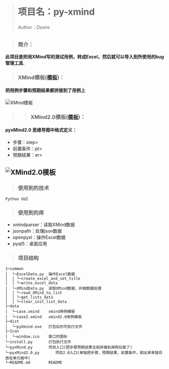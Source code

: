  
 > # 项目名：py-xmind
> ###### *Author：Desire*
 
> ### 简介：
 **此项目是把用XMind写的测试用例，转成Excel，然后就可以导入到所使用的bug管理工具.**
 
 > ### XMind模板([模板](./data/case.xmind))：
 #### 把用例步骤和预期结果都拼接到了用例上
 ![XMind模板](http://desireyang.gitee.io/publicimg/Snipaste_2020-11-15_15-26-37.png)
 > > ### XMind2.0模板([模板](./data/case2.xmind))：
 #### pyxMind2.0 思维导图中格式定义：
- 步骤：step>
- 前置条件：pt>    
- 预期结果：er>

 ![XMind2.0模板](http://desireyang.gitee.io/publicimg/Snipaste_2020-11-23_13-56-00.png)
 ---
 > ### 使用到的技术
```
Python GUI
```

 > ### 使用到的库
 - xmindparser：读取XMind数据
 - jsonpath：处理json数据
 - openpyxl：操作Excel数据
 - pyqt5：桌面应用

 
> ### 项目结构
```text
├─common
│  └─ExcelData.py  操作Excel数据
│  │ └─create_excel_and_set_title
│  │ └─write_excel_data
│  └─XMindData.py  读取XMind数据，并做数据处理
│  │ └─read_XMind_to_list
│  │ └─get_lists_data
│  │ └─clear_init_list_data
├─data
│  └─case.xmind    xmind用例模板
│  └─case2.xmind   xmind2.0用例模板
├─dist
│  └─pyXmind.exe   打包后的可执行文件
├─Icon
│  └─window.ico    窗口的图标
└─install.py       打包执行文件
└─pyxMind.py       项目入口(把步骤预期结果全部拼接到用例后面了)
└─pyxMind2.0.py       项目2.0入口(单独把步骤，预期结果，前置条件，剔出来单独存放在单元格中)
└─README.md        README
```


